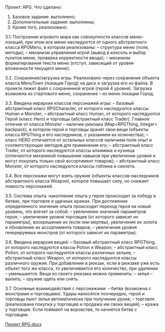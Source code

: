 Проект: RPG. 
Что сделано:
1. Базовое задание: выполнено;
2. Дополнительные задания: выполнены;
3. Кроме того, реализовано:

3.1. Построение игрового мира как совокупности классов меню-локаций, при этом все меню наследуются от одного абстрактного класса RPGMenu, в котором реализованы:
– структура меню (поля, методы);
– механизм управления игрой (вывод в консоль и выбор пунктов меню, проверка корректности ввода);
– механизм форматирования текста меню (отступ, зависящий от уровня вложенности текущего меню).

3.2. Сохранение/загрузка игры. Реализовано через сохранение объекта класса MenuTown (локация Город) на диск и загрузка его из файла. В проекте лежит файл с сохраненной игрой (герой 4 уровня). Загрузка возможна из стартового меню, сохранение – из меню локации Город.

3.3. Введена иерархия классов персонажей игры:
– базовый абстрактный класс RPGCharacter, от которого наследуются классы Human и Monster;
– абстрактный класс Human, от которого наследуются Герой (класс Hero) и торговцы (абстрактный класс Trader). Главное отличие от класса Monster – наличие рюкзака (Map<RPGThing, Integer> backpack), в котором герой и торговцы хранят свои вещи (объекты класса RPGThing и его наследников, с указанием их количества);
– класс HERO отличается от остальных классов наличием поля опыт и соответствующих методов для применения его;
– абстрактный класс Trader, от которого наследуются классы алхимика и кузнеца (отличаются механикой повышения навыков при увеличении уровня и могут покупать только свой ассортимент товаров);
– абстрактный класс Monster, от которого наследуются классы гоблина и скелета.

3.4. Все персонажи могут взять оружие (объекты классов-наследников абстрактного класса Weapon), которое повышает силу, но снижает ловкость персонажей.

3.5. Система опыта: накопление опыта у героя происходит за победу в битвах, при торговле и удачных кражах. При достижении определенного значения опыта происходит переход героя на новый уровень, что влечет за собой:
– увеличение значений параметров героя;
– увеличение уровня торговцев (от которого зависит их параметры), воскрешение их (если они мертвы), увеличение их золота и обновление их ассортимента товаров;
– увеличения уровня генерируемых монстров (от которого зависит их параметры).

3.6. Введена иерархия вещей:
– базовый абстрактный класс RPGThing, от которого наследуются классы Potion и Weapon;
– абстрактный класс Potion, от которого наследуются классы различных зельев;
– абстрактный класс Weapon, от которого наследуются классы различного оружия.
При добавлении в рюкзак, если в рюкзаке уже есть объект того же класса, то увеличивается его количество, при удалении – уменьшается.
Вещи из своего рюкзака можно применить:
– зелья – выпить;
– оружие одеть или снять.

3.7. Основные взаимодействия с персонажами:
– битва (возможна с монстрами и торговцами). Удары наносятся поочередно, герой и торговцы пьют зелья автоматически при получении урона;
– торговля (реализована покупка у торговцев и продажа им своих вещей);
– кража у торговцев. Если поймают на воровстве, то начнется битва с торговцем.


[Проект RPG.docx](https://github.com/andreikslpv/RPG/files/9226041/RPG.docx)

 


